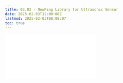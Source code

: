 ```yaml
---
title: 03.03 - NewPing Library for Ultrasonic Sensor
date: 2025-02-03T12:00:00Z
lastmod: 2025-02-03T08:08:07
toc: true
---
```


![Link to included file content](../../../../arduino/newping-library-ultrasonic-sensor.md)
